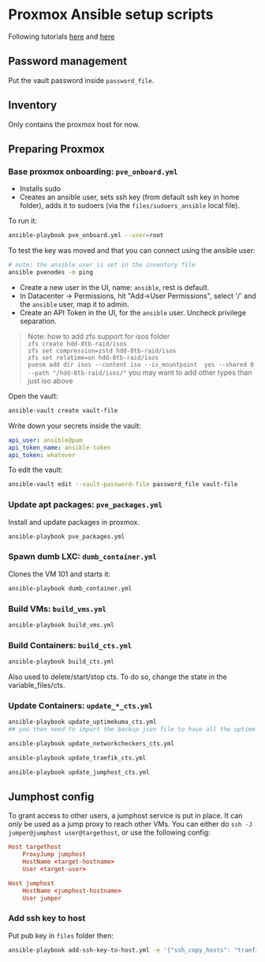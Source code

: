 # Proxmox Ansible setup scripts

Following tutorials [here](https://www.techtutorials.tv/sections/promox/proxmox-how-to-automate-using-ansible/)
and [here](https://www.techtutorials.tv/sections/promox/automate-vm-creation-on-proxmox-with-ansible/)

## Password management

Put the vault password inside `password_file`.

## Inventory

Only contains the proxmox host for now.

## Preparing Proxmox

### Base proxmox onboarding: `pve_onboard.yml`

- Installs sudo
- Creates an ansible user, sets ssh key (from default ssh key in home folder), adds it to sudoers (via
  the `files/sudoers_ansible` local file).

To run it:

```bash
ansible-playbook pve_onboard.yml --user=root
```

To test the key was moved and that you can connect using the ansible user:

```bash
# note: the ansible user is set in the inventory file
ansible pvenodes -m ping
```

- Create a new user in the UI, name: `ansible`, rest is default.
- In Datacenter -> Permissions, hit "Add->User Permissions", select '/' and the `ansible` user, map it to admin.
- Create an API Token in the UI, for the `ansible` user. Uncheck privilege separation.

> Note: how to add zfs support for isos folder  
> `zfs create hdd-8tb-raid/isos`  
> `zfs set compression=zstd hdd-8tb-raid/isos`  
> `zfs set relatime=on hdd-8tb-raid/isos`  
> `pvesm add dir isos --content iso --is_mountpoint  yes --shared 0 --path "/hdd-8tb-raid/isos/"`
> you may want to add other types than just iso above

Open the vault:

```bash
ansible-vault create vault-file
```

Write down your secrets inside the vault:

```yaml
api_user: ansible@pam
api_token_name: ansible-token
api_token: whatever
```

To edit the vault:

```bash
ansible-vault edit --vault-password-file password_file vault-file
```

### Update apt packages: `pve_packages.yml`

Install and update packages in proxmox.

```bash
ansible-playbook pve_packages.yml
```

### Spawn dumb LXC: `dumb_container.yml`

Clones the VM 101 and starts it:

```bash
ansible-playbook dumb_container.yml
```

### Build VMs: `build_vms.yml`

```bash
ansible-playbook build_vms.yml
```

### Build Containers: `build_cts.yml`

```bash
ansible-playbook build_cts.yml
```

Also used to delete/start/stop cts. To do so, change the state in the variable_files/cts.

### Update Containers: `update_*_cts.yml`

```bash
ansible-playbook update_uptimekuma_cts.yml
## you then need to import the backup json file to have all the uptime checkers up.
```

```bash
ansible-playbook update_networkcheckers_cts.yml
```

```bash
ansible-playbook update_traefik_cts.yml
```

```bash
ansible-playbook update_jumphost_cts.yml
```

## Jumphost config

To grant access to other users, a jumphost service is put in place. It can _only_ be used as a jump proxy to reach
other VMs. You can either do `ssh -J jumper@jumphost user@targethost`, or use the following config:

```conf
Host targethost
    ProxyJump jumphost
    HostName <target-hostname>
    User <target-user>

Host jumphost
    HostName <jumphost-hostname>
    User jumper
```

### Add ssh key to host
Put pub key in `files` folder then:
```bash
ansible-playbook add-ssh-key-to-host.yml -e '{"ssh_copy_hosts": "traefik_default:networkcheckers:uptimekuma", "ssh_copy_user": "root", "ssh_copy_filename": "key-name.pub"}'
```